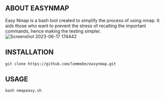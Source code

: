 ## ABOUT EASYNMAP 

Easy Nmap is a bash tool created to simplify the process of using nmap. It aids those who want to prevent the stress of recalling the important commands, hence making the testing simpler.
![Screenshot 2023-06-17 174442](https://github.com/lemmebe/easynmap/assets/136899461/479ee61d-8a36-478e-b21a-a5d2146bf00f)

## INSTALLATION
```
git clone https://github.com/lemmebe/easynmap.git
```
## USAGE
```
bash nmapeasy.sh
```
